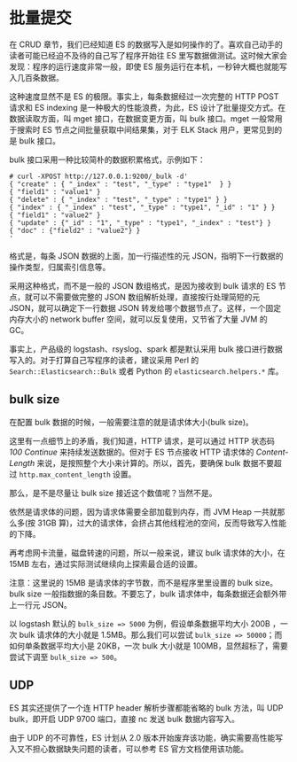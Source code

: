 # 批量提交

在 CRUD 章节，我们已经知道 ES 的数据写入是如何操作的了。喜欢自己动手的读者可能已经迫不及待的自己写了程序开始往 ES 里写数据做测试。这时候大家会发现：程序的运行速度非常一般，即使 ES 服务运行在本机，一秒钟大概也就能写入几百条数据。

这种速度显然不是 ES 的极限。事实上，每条数据经过一次完整的 HTTP POST 请求和 ES indexing 是一种极大的性能浪费，为此，ES 设计了批量提交方式。在数据读取方面，叫 mget 接口，在数据变更方面，叫 bulk 接口。mget 一般常用于搜索时 ES 节点之间批量获取中间结果集，对于 ELK Stack 用户，更常见到的是 bulk 接口。

bulk 接口采用一种比较简朴的数据积累格式，示例如下：

```
# curl -XPOST http://127.0.0.1:9200/_bulk -d'
{ "create" : { "_index" : "test", "_type" : "type1"  } }
{ "field1" : "value1" }
{ "delete" : { "_index" : "test", "_type" : "type1" } }
{ "index" : { "_index" : "test", "_type" : "type1", "_id" : "1" } }
{ "field1" : "value2" }
{ "update" : {"_id" : "1", "_type" : "type1", "_index" : "test"} }
{ "doc" : {"field2" : "value2"} }
'
```

格式是，每条 JSON 数据的上面，加一行描述性的元 JSON，指明下一行数据的操作类型，归属索引信息等。

采用这种格式，而不是一般的 JSON 数组格式，是因为接收到 bulk 请求的 ES 节点，就可以不需要做完整的 JSON 数组解析处理，直接按行处理简短的元 JSON，就可以确定下一行数据 JSON 转发给哪个数据节点了。这样，一个固定内存大小的 network buffer 空间，就可以反复使用，又节省了大量 JVM 的 GC。

事实上，产品级的 logstash、rsyslog、spark 都是默认采用 bulk 接口进行数据写入的。对于打算自己写程序的读者，建议采用 Perl 的 `Search::Elasticsearch::Bulk` 或者 Python 的 `elasticsearch.helpers.*` 库。

## bulk size

在配置 bulk 数据的时候，一般需要注意的就是请求体大小(bulk size)。

这里有一点细节上的矛盾，我们知道，HTTP 请求，是可以通过 HTTP 状态码 *100 Continue* 来持续发送数据的。但对于 ES 节点接收 HTTP 请求体的 *Content-Length* 来说，是按照整个大小来计算的。所以，首先，要确保 bulk 数据不要超过 `http.max_content_length` 设置。

那么，是不是尽量让 bulk size 接近这个数值呢？当然不是。

依然是请求体的问题，因为请求体需要全部加载到内存，而 JVM Heap 一共就那么多(按 31GB 算)，过大的请求体，会挤占其他线程池的空间，反而导致写入性能的下降。

再考虑网卡流量，磁盘转速的问题，所以一般来说，建议 bulk 请求体的大小，在 15MB 左右，通过实际测试继续向上探索最合适的设置。

注意：这里说的 15MB 是请求体的字节数，而不是程序里里设置的 bulk size。bulk size 一般指数据的条目数。不要忘了，bulk 请求体中，每条数据还会额外带上一行元 JSON。

以 logstash 默认的 `bulk_size => 5000` 为例，假设单条数据平均大小 200B ，一次 bulk 请求体的大小就是 1.5MB。那么我们可以尝试 `bulk_size => 50000`；而如何单条数据平均大小是 20KB，一次 bulk 大小就是 100MB，显然超标了，需要尝试下调至 `bulk_size => 500`。

## UDP

ES 其实还提供了一个连 HTTP header 解析步骤都能省略的 bulk 方法，叫 UDP bulk，即开启 UDP 9700 端口，直接 nc 发送 bulk 数据内容写入。

由于 UDP 的不可靠性，ES 计划从 2.0 版本开始废弃该功能，确实需要高性能写入又不担心数据缺失问题的读者，可以参考 ES 官方文档使用该功能。

